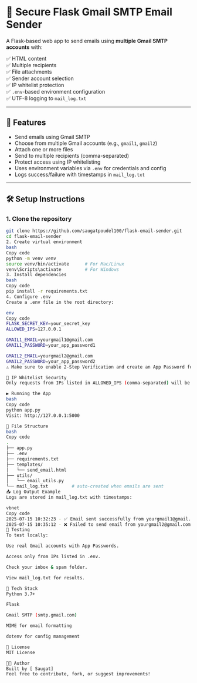 # 📧 Secure Flask Gmail SMTP Email Sender

A Flask-based web app to send emails using **multiple Gmail SMTP accounts** with:

✅ HTML content  
✅ Multiple recipients  
✅ File attachments  
✅ Sender account selection  
✅ IP whitelist protection  
✅ `.env`-based environment configuration  
✅ UTF-8 logging to `mail_log.txt`

---

## 🚀 Features

- Send emails using Gmail SMTP
- Choose from multiple Gmail accounts (e.g., `gmail1`, `gmail2`)
- Attach one or more files
- Send to multiple recipients (comma-separated)
- Protect access using IP whitelisting
- Uses environment variables via `.env` for credentials and config
- Logs success/failure with timestamps in `mail_log.txt`

---

## 🛠️ Setup Instructions

### 1. Clone the repository

```bash
git clone https://github.com/saugatpoudel100/flask-email-sender.git
cd flask-email-sender
2. Create virtual environment
bash
Copy code
python -m venv venv
source venv/bin/activate      # For Mac/Linux
venv\Scripts\activate         # For Windows
3. Install dependencies
bash
Copy code
pip install -r requirements.txt
4. Configure .env
Create a .env file in the root directory:

env
Copy code
FLASK_SECRET_KEY=your_secret_key
ALLOWED_IPS=127.0.0.1

GMAIL1_EMAIL=yourgmail1@gmail.com
GMAIL1_PASSWORD=your_app_password1

GMAIL2_EMAIL=yourgmail2@gmail.com
GMAIL2_PASSWORD=your_app_password2
⚠️ Make sure to enable 2-Step Verification and create an App Password for Gmail.

🔐 IP Whitelist Security
Only requests from IPs listed in ALLOWED_IPS (comma-separated) will be allowed to access the app.

▶️ Running the App
bash
Copy code
python app.py
Visit: http://127.0.0.1:5000

📂 File Structure
bash
Copy code
.
├── app.py
├── .env
├── requirements.txt
├── templates/
│   └── send_email.html
├── utils/
│   └── email_utils.py
└── mail_log.txt         # auto-created when emails are sent
📤 Log Output Example
Logs are stored in mail_log.txt with timestamps:

vbnet
Copy code
2025-07-15 10:32:23 - ✅ Email sent successfully from yourgmail1@gmail.com to ['test@example.com']
2025-07-15 10:35:12 - ❌ Failed to send email from yourgmail2@gmail.com to ['xyz@abc.com']: SMTPAuthenticationError...
🧪 Testing
To test locally:

Use real Gmail accounts with App Passwords.

Access only from IPs listed in .env.

Check your inbox & spam folder.

View mail_log.txt for results.

🧰 Tech Stack
Python 3.7+

Flask

Gmail SMTP (smtp.gmail.com)

MIME for email formatting

dotenv for config management

📎 License
MIT License

👨‍💻 Author
Built by [ Saugat]
Feel free to contribute, fork, or suggest improvements!



